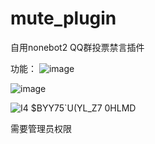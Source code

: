 # mute_plugin

自用nonebot2 QQ群投票禁言插件

功能：
![image](https://github.com/971364942/mute_plugin/assets/43522771/e06f0d0e-e1f1-42b7-bc2f-4b812d101bb2)

![image](https://github.com/971364942/mute_plugin/assets/43522771/9e2b0d87-3984-4583-be2c-4a3d4ce6b0f5)

![I4 $BYY75`U(YL_Z7 0HLMD](https://github.com/user-attachments/assets/a6e6d451-1e36-45b0-b754-591e3e659def)

需要管理员权限
